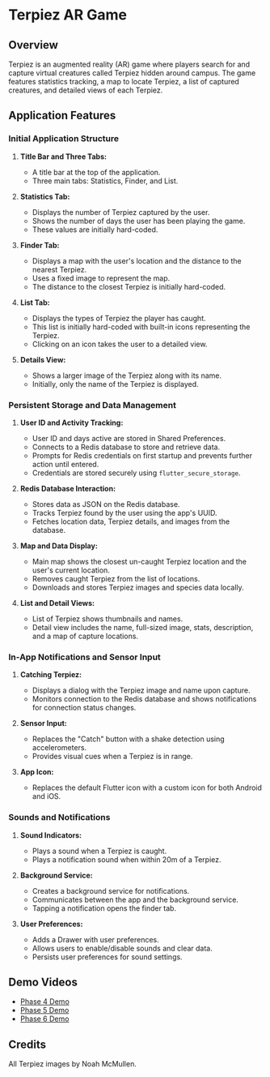 # Terpiez AR Game

## Overview

Terpiez is an augmented reality (AR) game where players search for and capture virtual creatures called Terpiez hidden around campus. The game features statistics tracking, a map to locate Terpiez, a list of captured creatures, and detailed views of each Terpiez.

## Application Features

### Initial Application Structure

1. **Title Bar and Three Tabs:**
   - A title bar at the top of the application.
   - Three main tabs: Statistics, Finder, and List.

2. **Statistics Tab:**
   - Displays the number of Terpiez captured by the user.
   - Shows the number of days the user has been playing the game.
   - These values are initially hard-coded.

3. **Finder Tab:**
   - Displays a map with the user's location and the distance to the nearest Terpiez.
   - Uses a fixed image to represent the map.
   - The distance to the closest Terpiez is initially hard-coded.

4. **List Tab:**
   - Displays the types of Terpiez the player has caught.
   - This list is initially hard-coded with built-in icons representing the Terpiez.
   - Clicking on an icon takes the user to a detailed view.

5. **Details View:**
   - Shows a larger image of the Terpiez along with its name.
   - Initially, only the name of the Terpiez is displayed.

### Persistent Storage and Data Management

1. **User ID and Activity Tracking:**
   - User ID and days active are stored in Shared Preferences.
   - Connects to a Redis database to store and retrieve data.
   - Prompts for Redis credentials on first startup and prevents further action until entered.
   - Credentials are stored securely using `flutter_secure_storage`.

2. **Redis Database Interaction:**
   - Stores data as JSON on the Redis database.
   - Tracks Terpiez found by the user using the app's UUID.
   - Fetches location data, Terpiez details, and images from the database.

3. **Map and Data Display:**
   - Main map shows the closest un-caught Terpiez location and the user's current location.
   - Removes caught Terpiez from the list of locations.
   - Downloads and stores Terpiez images and species data locally.

4. **List and Detail Views:**
   - List of Terpiez shows thumbnails and names.
   - Detail view includes the name, full-sized image, stats, description, and a map of capture locations.

### In-App Notifications and Sensor Input

1. **Catching Terpiez:**
   - Displays a dialog with the Terpiez image and name upon capture.
   - Monitors connection to the Redis database and shows notifications for connection status changes.

2. **Sensor Input:**
   - Replaces the "Catch" button with a shake detection using accelerometers.
   - Provides visual cues when a Terpiez is in range.

3. **App Icon:**
   - Replaces the default Flutter icon with a custom icon for both Android and iOS.

### Sounds and Notifications

1. **Sound Indicators:**
   - Plays a sound when a Terpiez is caught.
   - Plays a notification sound when within 20m of a Terpiez.

2. **Background Service:**
   - Creates a background service for notifications.
   - Communicates between the app and the background service.
   - Tapping a notification opens the finder tab.

3. **User Preferences:**
   - Adds a Drawer with user preferences.
   - Allows users to enable/disable sounds and clear data.
   - Persists user preferences for sound settings.

## Demo Videos

- [Phase 4 Demo](movie/phase4.mov)
- [Phase 5 Demo](movie/phase5.mov)
- [Phase 6 Demo](movie/phase6.mov)

## Credits

All Terpiez images by Noah McMullen.
